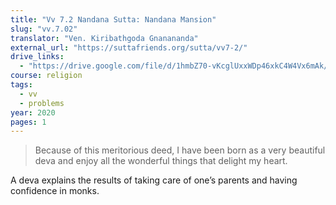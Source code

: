 ```yaml
---
title: "Vv 7.2 Nandana Sutta: Nandana Mansion"
slug: "vv.7.02"
translator: "Ven. Kiribathgoda Gnanananda"
external_url: "https://suttafriends.org/sutta/vv7-2/"
drive_links:
  - "https://drive.google.com/file/d/1hmbZ70-vKcglUxxWDp46xkC4W4Vx6mAk/view?usp=drivesdk"
course: religion
tags:
  - vv
  - problems
year: 2020
pages: 1
---
```


> Because of this meritorious deed, I have been born as a very beautiful deva and enjoy all the wonderful things that delight my heart.

A deva explains the results of taking care of one’s parents and having confidence in monks.

